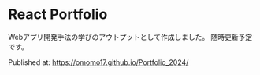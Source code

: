 # React Portfolio

Webアプリ開発手法の学びのアウトプットとして作成しました。
随時更新予定です。

Published at:
https://omomo17.github.io/Portfolio_2024/